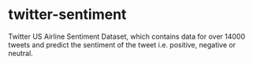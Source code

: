 # twitter-sentiment

Twitter US Airline Sentiment Dataset, which contains data for over 14000 tweets and predict the sentiment of the tweet i.e. positive, negative or neutral.
